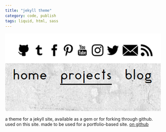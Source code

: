 ```yaml
---
title: "jekyll theme"
category: code, publish
tags: liquid, html, sass
---
```


[![alt theme image][ref-image]][github-link]

a theme for a jekyll site, available as a gem or for forking through github.
used on this site. made to be used for a portfolio-based site.
[on github][github-link]

[github-link]: https://github.com/theuggla/lysande-jekyll-theme
[ref-image]: ../assets/projectimages/jekylltheme.png

